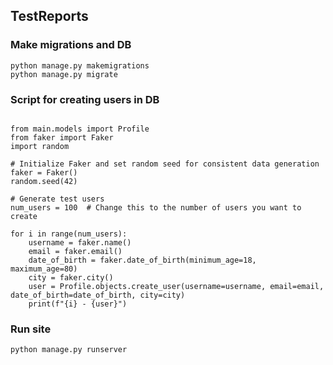 ## TestReports


### Make migrations and DB

```shell 
python manage.py makemigrations
python manage.py migrate
```


### Script for creating users in DB
```shell

from main.models import Profile
from faker import Faker
import random

# Initialize Faker and set random seed for consistent data generation
faker = Faker()
random.seed(42)

# Generate test users
num_users = 100  # Change this to the number of users you want to create

for i in range(num_users):
    username = faker.name()
    email = faker.email()
    date_of_birth = faker.date_of_birth(minimum_age=18, maximum_age=80)
    city = faker.city()
    user = Profile.objects.create_user(username=username, email=email, date_of_birth=date_of_birth, city=city)
    print(f"{i} - {user}")
```


### Run site
```shell
python manage.py runserver
```
